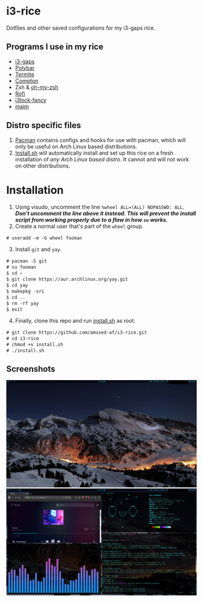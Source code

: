 # i3-rice
Dotfiles and other saved configurations for my i3-gaps rice.

## Programs I use in my rice
* [i3-gaps](https://github.com/Airblader/i3)
* [Polybar](https://github.com/jaagr/polybar)
* [Termite](https://github.com/thestinger/termite)
* [Compton](https://github.com/chjj/compton)
* Zsh & [oh-my-zsh](https://github.com/robbyrussell/oh-my-zsh)
* [Rofi](https://github.com/DaveDavenport/rofi)
* [i3lock-fancy](https://github.com/meskarune/i3lock-fancy)
* [maim](https://github.com/naelstrof/maim)

## Distro specific files
1. [Pacman](pacman) contains configs and hooks for use with pacman, which will only be useful on Arch Linux based distributions.
2. [Install.sh](install.sh) will automatically install and set up this rice on a fresh installation of *any Arch Linux based distro*. It cannot and will not work on other distributions.

# Installation
1. Using visudo, uncomment the line `%wheel ALL=(ALL) NOPASSWD: ALL`. **_Don't uncomment the line above it instead. This will prevent the install script from working properly due to a flaw in how `su` works._**
2. Create a normal user that's part of the `wheel` group.
```
# useradd -m -G wheel fooman
```
3. Install `git` and `yay`.
```
# pacman -S git
# su fooman
$ cd ~
$ git clone https://aur.archlinux.org/yay.git
$ cd yay
$ makepkg -sri
$ cd ..
$ rm -rf yay
$ exit
```
4. Finally, clone this repo and run [install.sh](install.sh) as root.
```
# git clone https://github.com/amused-af/i3-rice.git
# cd i3-rice
# chmod +x install.sh
# ./install.sh
```

## Screenshots
![Clean](screenshots/clean.png "Clean")
![Busy](screenshots/busy.png "Busy")
